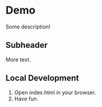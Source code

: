 # Demo

Some description!

## Subheader

More text.

## Local Development

1. Open index.html in your browser.
2. Have fun.
